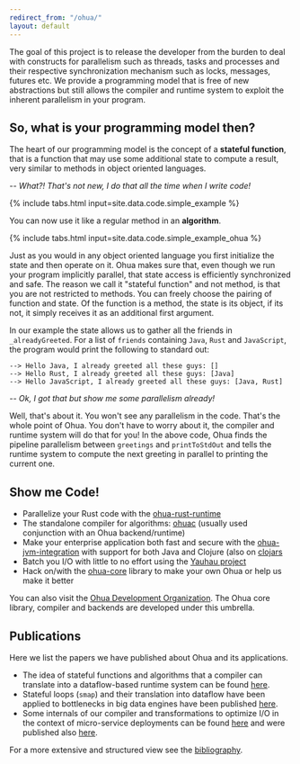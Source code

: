 ```yaml
---
redirect_from: "/ohua/"
layout: default
---
```


The goal of this project is to release the developer from the burden to deal
with constructs for parallelism such as threads, tasks and processes and their
respective synchronization mechanism such as locks, messages, futures etc. We
provide a programming model that is free of new abstractions but still allows
the compiler and runtime system to exploit the inherent parallelism in your
program.

## So, what is your programming model then?

The heart of our programming model is the concept of a **stateful function**,
that is a function that may use some additional state to compute a result, very
similar to methods in object oriented languages.

_-- What?! That's not new, I do that all the time when I write code!_

{% include tabs.html input=site.data.code.simple_example %}

You can now use it like a regular method in an **algorithm**.

{% include tabs.html input=site.data.code.simple_example_ohua %}

Just as you would in any object oriented language you first initialize the state
and then operate on it. Ohua makes sure that, even though we run your program
implicitly parallel, that state access is efficiently synchronized and safe. The
reason we call it "stateful function" and not method, is that you are not
restricted to methods. You can freely choose the pairing of function and state.
Of the function is a method, the state is its object, if its not, it simply
receives it as an additional first argument.

In our example the state allows us to gather all the friends in
`_alreadyGreeted`. For a list of `friends` containing `Java`, `Rust` and
`JavaScript`, the program would print the following to standard out:

```
--> Hello Java, I already greeted all these guys: []
--> Hello Rust, I already greeted all these guys: [Java]
--> Hello JavaScript, I already greeted all these guys: [Java, Rust]
```

_--  Ok, I got that but show me some parallelism already!_

Well, that's about it. You won't see any parallelism in the code. That's the
whole point of Ohua. You don't have to worry about it, the compiler and runtime
system will do that for you! In the above code, Ohua finds the pipeline
parallelism between `greetings` and `printToStdOut` and tells the runtime system
to compute the next greeting in parallel to printing the current one.

## Show me Code!

- Parallelize your Rust code with the [ohua-rust-runtime](https://github.com/ohua-dev/ohua-rust-runtime)
- The standalone compiler for algorithms: [ohuac](https://github.com/ohua-dev/ohuac) (usually used conjunction with an Ohua backend/runtime)
- Make your enterprise application both fast and secure with the [ohua-jvm-integration](https://github.com/ohua-dev/ohua-jvm-integration) with support for both Java and Clojure (also on [clojars](https://clojars.org/ohua)
- Batch you I/O with little to no effort using the [Yauhau project](https://github.com/ohua-dev/yauhau)
- Hack on/with the [ohua-core](https://github.com/ohua-dev/ohua-core) library to make your own Ohua or help us make it better

You can also visit the [Ohua Development Organization](https://github.com/ohua-dev). The Ohua core library, compiler and backends are developed under this umbrella.

## Publications

Here we list the papers we have published about Ohua and its applications.

* The idea of stateful functions and algorithms that a compiler can translate into a dataflow-based runtime system can be found [here](https://dl.acm.org/citation.cfm?id=2807431).
* Stateful loops (`smap`) and their translation into dataflow have been applied to bottlenecks in big data engines have been published [here](https://cfaed.tu-dresden.de/files/Images/people/chair-cc/publications/1802_Ertel_PMAM.pdf).
* Some internals of our compiler and transformations to optimize I/O in the context of micro-service deployments can be found [here](/yauhau/) and were published also [here](https://dl.acm.org/citation.cfm?id=3179505).

For a more extensive and structured view see the [bibliography](/bib/).
